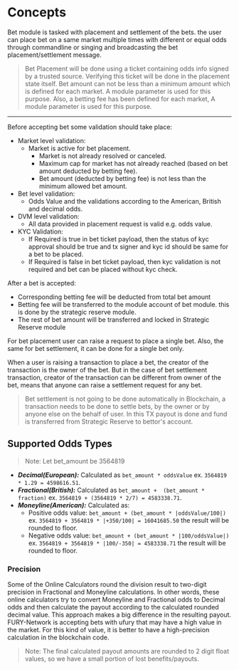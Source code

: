 # **Concepts**

Bet module is tasked with placement and settlement of the bets. the user can place bet on a same market multiple times with different or equal odds through commandline or singing and broadcasting the bet placement/settlement message.

> Bet Placement will be done using a ticket containing odds info signed by a trusted source. Verifying this ticket will be done in the placement state itself.
> Bet amount can not be less than a minimum amount which is defined for each market. A module parameter is used for this purpose.
> Also, a betting fee has been defined for each market, A module parameter is used for this purpose.

---

Before accepting bet some validation should take place:

- Market level validation:
  - Market is active for bet placement.
    - Market is not already resolved or canceled.
    - Maximum cap for market has not already reached (based on bet amount deducted by betting fee).
    - Bet amount (deducted by betting fee) is not less than the minimum allowed bet amount.
- Bet level validation:
  - Odds Value and the validations according to the American, British and decimal odds.
- DVM level validation:
  - All data provided in placement request is valid e.g. odds value.
- KYC Validation:
  - If Required is true in bet ticket payload, then the status of kyc approval should be true and tx signer and kyc id should be same for a bet to be placed.
  - If Required is false in bet ticket payload, then kyc validation is not required and bet can be placed without kyc check.

After a bet is accepted:

- Corresponding betting fee will be deducted from total bet amount
- Betting fee will be transferred to the module account of bet module. this is done by the strategic reserve module.
- The rest of bet amount will be transferred and locked in Strategic Reserve module

For bet placement user can raise a request to place a single bet. Also, the same for bet settlement, it can be done for a single bet only.

When a user is raising a transaction to place a bet, the creator of the transaction is the owner of the  bet. But in the case of bet settlement transaction, creator of the transaction can be different from owner of the bet, means that anyone can raise a settlement request for any bet.

> Bet settlement is not going to be done automatically in Blockchain, a transaction needs to be done to settle bets, by the owner or by anyone else on the behalf of user. In this TX payout is done and fund is transferred from Strategic Reserve to bettor's account.

## Supported Odds Types

> Note: Let bet_amount be 3564819

- ***Decimal(European):*** Calculated as `bet_amount * oddsValue` ex. `3564819 * 1.29 = 4598616.51`.
- ***Fractional(British):*** Calculated as `bet_amount +  (bet_amount * fraction)` ex. `3564819 + (3564819 * 2/7) = 4583338.71`.
- ***Moneyline(American):*** Calculated as:
  - Positive odds value: `bet_amount + (bet_amount * |oddsValue/100|)` ex. `3564819 + 3564819 * |+350/100| = 16041685.50` the result will be rounded to floor.
  - Negative odds value: `bet_amount + (bet_amount * |100/oddsValue|)` ex. `3564819 + 3564819 * |100/-350| = 4583338.71` the result will be rounded to floor.

### Precision

Some of the Online Calculators round the division result to two-digit precision in Fractional and Moneyline calculations. In other words, these online calculators try to convert Moneyline and Fractional odds to Decimal odds and then calculate the payout according to the calculated rounded decimal value. This approach makes a big difference in the resulting payout. FURY-Network is accepting bets with ufury that may have a high value in the market. For this kind of value, it is better to have a high-precision calculation in the blockchain code.

> Note: The final calculated payout amounts are rounded to 2 digit float values, so we have a small portion of lost benefits/payouts.
